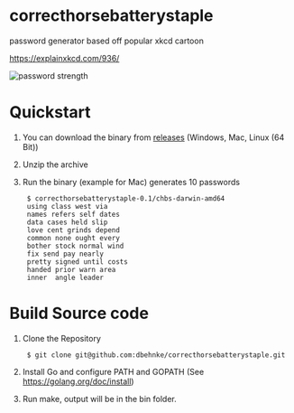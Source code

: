 # correcthorsebatterystaple
password generator based off popular xkcd cartoon

https://explainxkcd.com/936/

![password strength](http://imgs.xkcd.com/comics/password_strength.png)

# Quickstart

1. You can download the binary from [releases](https://github.com/dbehnke/correcthorsebatterystaple/releases "Releases") (Windows, Mac, Linux (64 Bit))

2. Unzip the archive

3. Run the binary  (example for Mac) generates 10 passwords

        $ correcthorsebatterystaple-0.1/chbs-darwin-amd64
        using class west via
        names refers self dates
        data cases held slip
        love cent grinds depend
        common none ought every
        bother stock normal wind
        fix send pay nearly
        pretty signed until costs
        handed prior warn area
        inner  angle leader

# Build Source code

1. Clone the Repository

        $ git clone git@github.com:dbehnke/correcthorsebatterystaple.git

2. Install Go and configure PATH and GOPATH (See https://golang.org/doc/install)

3. Run make, output will be in the bin folder.

